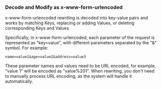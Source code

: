 ### Decode and Modify as x-www-form-urlencoded

x-www-form-urlencoded rewriting is decoded into key-value pairs and works by matching Keys, replacing or adding Values, or deleting corresponding Keys and Values.

Specifically, in x-www-form-urlencoded, each parameter of the request is represented as "key=value", with different parameters separated by the "&" symbol. For example:

    name=value1&age=value2&address=value3

These parameter names and values need to be URL encoded, for example, "value 1" will be encoded as "value%201". When rewriting, you don't need to manually process URL encoding, as the system will handle it automatically.
